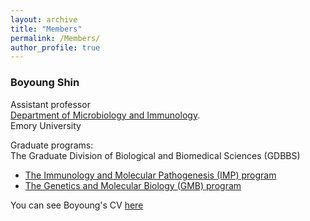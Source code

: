 ```yaml
---
layout: archive
title: "Members"
permalink: /Members/
author_profile: true
---
```




### Boyoung Shin

Assistant professor   
[Department of Microbiology and Immunology](https://med.emory.edu/departments/microbiology-immunology/index.html).  
Emory University  

Graduate programs:  
The Graduate Division of Biological and Biomedical Sciences (GDBBS)
  * [The Immunology and Molecular Pathogenesis (IMP) program](https://biomed.emory.edu/PROGRAM_SITES/IMP/)  
  * [The Genetics and Molecular Biology (GMB) program](https://biomed.emory.edu/PROGRAM_SITES/GMB/)  

You can see Boyoung's CV [here](https://boyoung-shin.github.io/files/BShin_CV.pdf)
